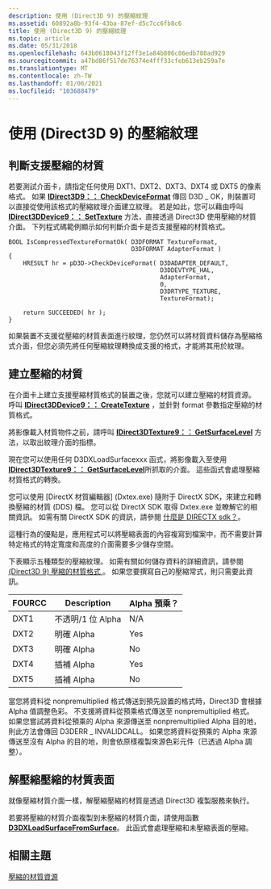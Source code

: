 ```yaml
---
description: 使用 (Direct3D 9) 的壓縮紋理
ms.assetid: 60892a8b-93f4-43ba-87ef-d5c7cc6fb8c6
title: 使用 (Direct3D 9) 的壓縮紋理
ms.topic: article
ms.date: 05/31/2018
ms.openlocfilehash: 643b0618043f12ff3e1a84b806c86edb780ad929
ms.sourcegitcommit: a47bd86f517de76374e4fff33cfeb613eb259a7e
ms.translationtype: MT
ms.contentlocale: zh-TW
ms.lasthandoff: 01/06/2021
ms.locfileid: "103688479"
---
```

# <a name="using-compressed-textures-direct3d-9"></a>使用 (Direct3D 9) 的壓縮紋理

## <a name="determining-support-for-compressed-textures"></a>判斷支援壓縮的材質

若要測試介面卡，請指定任何使用 DXT1、DXT2、DXT3、DXT4 或 DXT5 的像素格式。 如果 [**IDirect3D9：： CheckDeviceFormat**](/windows/desktop/api) 傳回 D3D \_ OK，則裝置可以直接從使用該格式的壓縮紋理介面建立紋理。 若是如此，您可以藉由呼叫 [**IDirect3DDevice9：： SetTexture**](/windows/win32/api/d3d9helper/nf-d3d9helper-idirect3ddevice9-settexture) 方法，直接透過 Direct3D 使用壓縮的材質介面。 下列程式碼範例顯示如何判斷介面卡是否支援壓縮的材質格式。


```
BOOL IsCompressedTextureFormatOk( D3DFORMAT TextureFormat, 
                                  D3DFORMAT AdapterFormat ) 
{
    HRESULT hr = pD3D->CheckDeviceFormat( D3DADAPTER_DEFAULT,
                                          D3DDEVTYPE_HAL,
                                          AdapterFormat,
                                          0,
                                          D3DRTYPE_TEXTURE,
                                          TextureFormat);

    return SUCCEEDED( hr );
}
```



如果裝置不支援從壓縮的材質表面進行紋理，您仍然可以將材質資料儲存為壓縮格式介面，但您必須先將任何壓縮紋理轉換成支援的格式，才能將其用於紋理。

## <a name="creating-compressed-textures"></a>建立壓縮的材質

在介面卡上建立支援壓縮材質格式的裝置之後，您就可以建立壓縮的材質資源。 呼叫 [**IDirect3DDevice9：： CreateTexture**](/windows/win32/api/d3d9helper/nf-d3d9helper-idirect3ddevice9-createtexture) ，並針對 format 參數指定壓縮的材質格式。

將影像載入材質物件之前，請呼叫 [**IDirect3DTexture9：： GetSurfaceLevel**](/windows/win32/api/d3d9helper/nf-d3d9helper-idirect3dtexture9-getsurfacelevel) 方法，以取出紋理介面的指標。

現在您可以使用任何 D3DXLoadSurfacexxx 函式，將影像載入至使用 [**IDirect3DTexture9：： GetSurfaceLevel**](/windows/win32/api/d3d9helper/nf-d3d9helper-idirect3dtexture9-getsurfacelevel)所抓取的介面。 這些函式會處理壓縮材質格式的轉換。

您可以使用 [DirectX 材質編輯器] (Dxtex.exe) 隨附于 DirectX SDK，來建立和轉換壓縮的材質 (DDS) 檔。 您可以從 DirectX SDK 取得 Dxtex.exe 並瞭解它的相關資訊。 如需有關 DirectX SDK 的資訊，請參閱 [什麼是 DIRECTX sdk？](../directx-sdk--august-2009-.md)。

這種行為的優點是，應用程式可以將壓縮表面的內容複寫到檔案中，而不需要計算特定格式的特定寬度和高度的介面需要多少儲存空間。

下表顯示五種類型的壓縮紋理。 如需有關如何儲存資料的詳細資訊，請參閱 [ (Direct3D 9) 壓縮的材質格式 ](compressed-texture-formats.md)。 如果您要撰寫自己的壓縮常式，則只需要此資訊。



| FOURCC | Description        | Alpha 預乘？ |
|--------|--------------------|----------------------|
| DXT1   | 不透明/1 位 Alpha | N/A                  |
| DXT2   | 明確 Alpha     | Yes                  |
| DXT3   | 明確 Alpha     | No                   |
| DXT4   | 插補 Alpha | Yes                  |
| DXT5   | 插補 Alpha | No                   |



 

當您將資料從 nonpremultiplied 格式傳送到預先設置的格式時，Direct3D 會根據 Alpha 值調整色彩。 不支援將資料從預乘格式傳送至 nonpremultiplied 格式。 如果您嘗試將資料從預乘的 Alpha 來源傳送至 nonpremultiplied Alpha 目的地，則此方法會傳回 D3DERR \_ INVALIDCALL。 如果您將資料從預乘的 Alpha 來源傳送至沒有 Alpha 的目的地，則會依原樣複製來源色彩元件（已透過 Alpha 調整）。

## <a name="decompressing-compressed-texture-surfaces"></a>解壓縮壓縮的材質表面

就像壓縮材質介面一樣，解壓縮壓縮的材質是透過 Direct3D 複製服務來執行。

若要將壓縮的材質介面複製到未壓縮的材質介面，請使用函數 [**D3DXLoadSurfaceFromSurface**](d3dxloadsurfacefromsurface.md)。 此函式會處理壓縮和未壓縮表面的壓縮。

## <a name="related-topics"></a>相關主題

<dl> <dt>

[壓縮的材質資源](compressed-texture-resources.md)
</dt> </dl>

 

 

